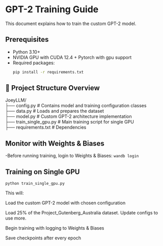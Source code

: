 # GPT-2 Training Guide

This document explains how to train the custom GPT-2 model.

## Prerequisites
- Python 3.10+
- NVIDIA GPU with CUDA 12.4 +
Pytorch with gpu support
- Required packages:
  ```bash
  pip install -r requirements.txt

## 📁 Project Structure Overview
JoeyLLM/  
├── config.py              # Contains model and training configuration classes  
├── data.py                # Loads and prepares the dataset  
├── model.py               # Custom GPT-2 architecture implementation  
├── train_single_gpu.py    # Main training script for single GPU  
├── requirements.txt       # Dependencies  

## Monitor with Weights & Biases

-Before running training, login to Weights & Biases: `wandb login`

## Training on Single GPU
    python train_single_gpu.py
  

This will:

Load the custom GPT-2 model with chosen configuration

Load 25% of the Project_Gutenberg_Australia dataset. Update configs to use more.

Begin training with logging to Weights & Biases

Save checkpoints after every epoch